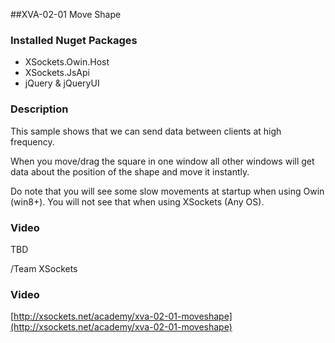 ##XVA-02-01 Move Shape

### Installed Nuget Packages

- XSockets.Owin.Host
- XSockets.JsApi
- jQuery & jQueryUI

### Description

This sample shows that we can send data between clients at high frequency.

When you move/drag the square in one window all other windows will get data about the position of the shape and move it instantly.

Do note that you will see some slow movements at startup when using Owin (win8+). You will not see that when using XSockets (Any OS).

### Video

TBD

/Team XSockets



### Video

[http://xsockets.net/academy/xva-02-01-moveshape](http://xsockets.net/academy/xva-02-01-moveshape)
